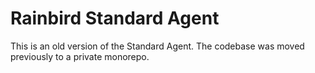 # Rainbird Standard Agent

This is an old version of the Standard Agent.  The codebase was moved previously to a private monorepo.
